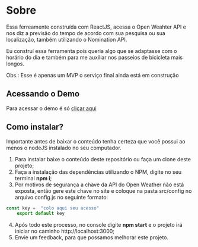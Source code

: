 # Sobre

Essa ferreamente construída com ReactJS, acessa o Open Weahter API e nos diz a previsão do tempo de acordo com sua pesquisa ou sua localização, também utilizando o Nomination API.

Eu construí essa ferramenta pois queria algo que se adaptasse com o horário do dia e também para me auxiliar nos passeios de bicicleta mais longos.

Obs.: Esse é apenas um MVP o serviço final ainda está em construção

## Acessando o Demo 
Para acessar o demo é só [clicar aqui](http://dgweather.site) 

## Como instalar?

Importante antes de baixar o conteúdo tenha certeza que você possui ao menos o nodeJS instalado no seu computador.

1. Para instalar baixe o conteúdo deste repositório ou faça um clone deste projeto;
2. Faça a instalação das dependências utilizando o NPM, digite no seu terminal **npm i**;
3. Por motivos de segurança a chave da API do Open Weather não está exposta, então gere este chave no site e coloque na pasta src/config no arquivo config.js no seguinte formato:
    
```javascript
const key =  "colo aqui seu acesso"
    export default key
```
 
4. Após todo este processo, no console digite **npm start** e o projeto irá iniciar no caminho http://localhost:3000;
5. Envie um feedback, para que possamos melhorar este projeto. 